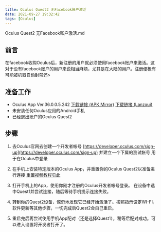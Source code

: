 ```yaml
---
title: Oculus Quest2 无Facebook账户激活
date: 2021-09-27 19:32:42
tags: [Oculus]
---
```

 Oculus Quest2 无Facebook账户激活.md

## 前言
在facebook收购Oculus后，新注册的用户就必须使用facebook账户来激活。这对于没有facebook账户的用户来说相当麻烦，尤其是在大陆的用户。注册便极有可能被机器自动封禁还>

## 准备工作

* Oculus App Ver.36.0.0.5.242
[下载链接 (APK Mirror)](https://www.apkmirror.com/apk/facebook-technologies-llc/oculus-2/oculus-2-36-0-0-5-242-release/#downloads)
[下载链接 (Lanzoui)](https://nekorectifier.lanzouw.com/i7Nsguis60h)
* 未安装任何Oculus应用的Android手机
* 已经退出账户的Oculus Quest2

## 步骤

1. 去Oculus官网去创建一个开发者帐号
[https://developer.oculus.com/sign-up](https://developer.oculus.com/sign-up)
并建立一个下属的测试帐号 用于在Oculus中登录

2. 在手机上安装特定版本的Oculus App，并重置你的Oculus Quest2以准备进行连接
[重置视频教程见此](https://www.bilibili.com/video/BV1Zv411e7Zm?from=search&seid=5292328839198475365&spm_id_from=333.337.0.0)

3. 打开手机上的App，使用你刚才注册的Oculus开发者帐号登录。
在设备中选中Quest1并尝试连接，随后等待手机提示连接失败。

4. 转到你的Quest2设备，惊奇地发现它已经开始激活了。按照指示设定WI-FI，软件更新等其他步骤，一切完成后Quest2会自己重启。

5. 重启完后再尝试使用手机App配对（还是选择Quest1），稍等后配对成功。可以进入设置将开发者打开了。

